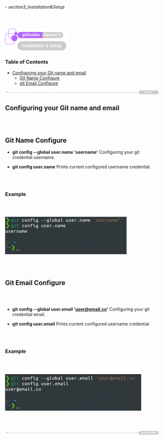 ###### - section3_Installation&Setup

<br>

<!-- Section Header -->

![section3Header](../src/doc/section03Header.png 'Section 3 Header')

<!-- Table of Contents -->

### **Table of Contents**

+ [Configuring your Git name and email](#configuring-your-git-name-and-email)
    - [Git Name Configure](#git-name-configure)
    - [git Email Configure](#git-email-configure)

![divider](../src/doc/divider.png 'Divider')

## **Configuring your Git name and email**

<br>
<br>

## **Git Name Configure**

* **git config --global user.name 'username'**
Configuring your git credential username.

* **git config user.name**
Prints current configured username credential.

<br>
<br>

### **Example**

<br>
<br>

![gitconfigusernameCommand](../src/gitconfigusernameCommand.png "The git user.name config command")

<br>
<br>

## **Git Email Configure**

<br>
<br>

* **git config --global user.email 'user@email.co'**
Configuring your git credential email.

* **git config user.email**
Prints current configured username credential.

<br>
<br>

### **Example**

<br>
<br>

![gitconfiguseremailCommand](../src/gitconfiguseremailCommand.png "The git user.email config command")

<br>
<br>

<!-- End of Document -->

![endDivider](../src/doc/endDivider.png 'End of Document')